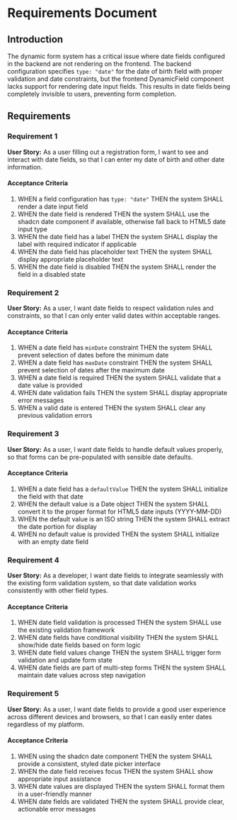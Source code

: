 # Requirements Document

## Introduction

The dynamic form system has a critical issue where date fields configured in the backend are not rendering on the frontend. The backend configuration specifies `type: "date"` for the date of birth field with proper validation and date constraints, but the frontend DynamicField component lacks support for rendering date input fields. This results in date fields being completely invisible to users, preventing form completion.

## Requirements

### Requirement 1

**User Story:** As a user filling out a registration form, I want to see and interact with date fields, so that I can enter my date of birth and other date information.

#### Acceptance Criteria

1. WHEN a field configuration has `type: "date"` THEN the system SHALL render a date input field
2. WHEN the date field is rendered THEN the system SHALL use the shadcn date component if available, otherwise fall back to HTML5 date input type
3. WHEN the date field has a label THEN the system SHALL display the label with required indicator if applicable
4. WHEN the date field has placeholder text THEN the system SHALL display appropriate placeholder text
5. WHEN the date field is disabled THEN the system SHALL render the field in a disabled state

### Requirement 2

**User Story:** As a user, I want date fields to respect validation rules and constraints, so that I can only enter valid dates within acceptable ranges.

#### Acceptance Criteria

1. WHEN a date field has `minDate` constraint THEN the system SHALL prevent selection of dates before the minimum date
2. WHEN a date field has `maxDate` constraint THEN the system SHALL prevent selection of dates after the maximum date
3. WHEN a date field is required THEN the system SHALL validate that a date value is provided
4. WHEN date validation fails THEN the system SHALL display appropriate error messages
5. WHEN a valid date is entered THEN the system SHALL clear any previous validation errors

### Requirement 3

**User Story:** As a user, I want date fields to handle default values properly, so that forms can be pre-populated with sensible date defaults.

#### Acceptance Criteria

1. WHEN a date field has a `defaultValue` THEN the system SHALL initialize the field with that date
2. WHEN the default value is a Date object THEN the system SHALL convert it to the proper format for HTML5 date inputs (YYYY-MM-DD)
3. WHEN the default value is an ISO string THEN the system SHALL extract the date portion for display
4. WHEN no default value is provided THEN the system SHALL initialize with an empty date field

### Requirement 4

**User Story:** As a developer, I want date fields to integrate seamlessly with the existing form validation system, so that date validation works consistently with other field types.

#### Acceptance Criteria

1. WHEN date field validation is processed THEN the system SHALL use the existing validation framework
2. WHEN date fields have conditional visibility THEN the system SHALL show/hide date fields based on form logic
3. WHEN date field values change THEN the system SHALL trigger form validation and update form state
4. WHEN date fields are part of multi-step forms THEN the system SHALL maintain date values across step navigation

### Requirement 5

**User Story:** As a user, I want date fields to provide a good user experience across different devices and browsers, so that I can easily enter dates regardless of my platform.

#### Acceptance Criteria

1. WHEN using the shadcn date component THEN the system SHALL provide a consistent, styled date picker interface
2. WHEN the date field receives focus THEN the system SHALL show appropriate input assistance
3. WHEN date values are displayed THEN the system SHALL format them in a user-friendly manner
4. WHEN date fields are validated THEN the system SHALL provide clear, actionable error messages